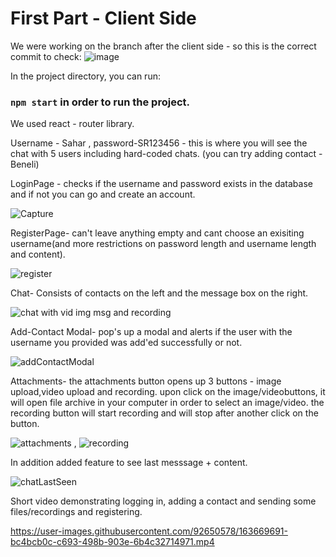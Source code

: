 # First Part - Client Side

We were working on the branch after the client side - so this is the correct commit to check:
![image](https://user-images.githubusercontent.com/92650578/170112656-a4e8d9b6-ecf1-4807-a401-90f5cc9a67d7.png)

In the project directory, you can run:
### `npm start` in order to run the project.

We used react - router library.

Username - Sahar , password-SR123456 - this is where you will see the chat with 5 users including hard-coded chats.
(you can try adding contact - Beneli)


LoginPage - checks if the username and password exists in the database and if not you can go and create an account.

![Capture](https://user-images.githubusercontent.com/92650578/163668943-1fa06b1a-a58b-484e-b0af-5b3af40330b9.PNG)

RegisterPage- can't leave anything empty and cant choose an exisiting username(and more restrictions on password length and username length and content).

![register](https://user-images.githubusercontent.com/92650578/163668959-bf5b84b6-e275-49d9-aa61-583f06c395fc.PNG)

Chat- Consists of contacts on the left and the message box on the right.

![chat with vid img msg and recording](https://user-images.githubusercontent.com/92650578/163668962-29ebee7e-3ca0-4543-8918-508b7b7851a7.PNG)

Add-Contact Modal- pop's up a modal and alerts if the user with the username you provided was add'ed successfully or not.

![addContactModal](https://user-images.githubusercontent.com/92650578/163668968-774d4662-69d1-41c4-8d99-03c493124690.PNG)

Attachments- the attachments button opens up 3 buttons - image upload,video upload and recording. upon click on the image/videobuttons, it will open file archive in your computer in order to select an image/video. the recording button will start recording and will stop after another click on the button.

![attachments](https://user-images.githubusercontent.com/92650578/163668979-16f0cb7a-e5c8-4a37-9387-264a4d0e1d67.PNG) , ![recording](https://user-images.githubusercontent.com/92650578/163668983-c30b1786-2315-4e3c-9d4d-1ee7e287e1d7.PNG)

In addition added feature to see last messsage + content.

![chatLastSeen](https://user-images.githubusercontent.com/92650578/163668993-a2bca0ca-286e-4b07-a40c-d63478b06551.PNG)

Short video demonstrating logging in, adding a contact and sending some files/recordings and registering.




https://user-images.githubusercontent.com/92650578/163669691-bc4bcb0c-c693-498b-903e-6b4c32714971.mp4

